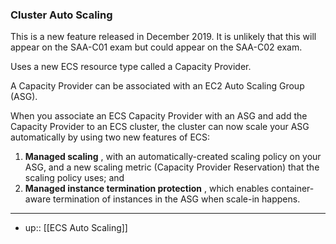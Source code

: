 ### **Cluster Auto Scaling**

This is a new feature released in December 2019. It is unlikely that this will appear on the SAA-C01 exam but could appear on the SAA-C02 exam.

Uses a new ECS resource type called a Capacity Provider.

A Capacity Provider can be associated with an EC2 Auto Scaling Group (ASG).

When you associate an ECS Capacity Provider with an ASG and add the Capacity Provider to an ECS cluster, the cluster can now scale your ASG automatically by using two new features of ECS:

1. **Managed scaling** , with an automatically-created scaling policy on your ASG, and a new scaling metric (Capacity Provider Reservation) that the scaling policy uses; and
2. **Managed instance termination protection** , which enables container-aware termination of instances in the ASG when scale-in happens.

---- 
- up:: [[ECS Auto Scaling]]